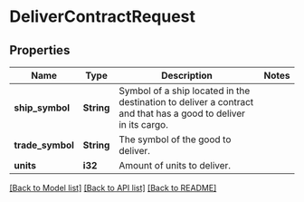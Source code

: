 # DeliverContractRequest

## Properties

Name | Type | Description | Notes
------------ | ------------- | ------------- | -------------
**ship_symbol** | **String** | Symbol of a ship located in the destination to deliver a contract and that has a good to deliver in its cargo. | 
**trade_symbol** | **String** | The symbol of the good to deliver. | 
**units** | **i32** | Amount of units to deliver. | 

[[Back to Model list]](../README.md#documentation-for-models) [[Back to API list]](../README.md#documentation-for-api-endpoints) [[Back to README]](../README.md)


